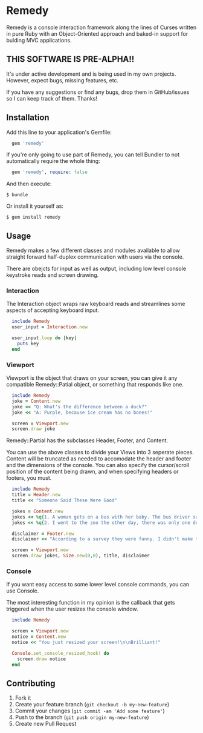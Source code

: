Remedy
======

Remedy is a console interaction framework along the lines of Curses written in pure Ruby with an Object-Oriented approach and baked-in support for bulding MVC applications.

THIS SOFTWARE IS PRE-ALPHA!!
----------------------------

It's under active development and is being used in my own projects. However, expect bugs, missing features, etc.

If you have any suggestions or find any bugs, drop them in GitHub/issues so I can keep track of them. Thanks!

Installation
------------

Add this line to your application's Gemfile:

```ruby
  gem 'remedy'
```

If you're only going to use part of Remedy, you can tell Bundler to not automatically require the whole thing:

```ruby
  gem 'remedy', require: false
```

And then execute:

    $ bundle

Or install it yourself as:

    $ gem install remedy

Usage
-----

Remedy makes a few different classes and modules available to allow straight forward half-duplex communication with users via the console.

There are obejcts for input as well as output, including low level console keystroke reads and screen drawing.

### Interaction

The Interaction object wraps raw keyboard reads and streamlines some aspects of accepting keyboard input.

```ruby
  include Remedy
  user_input = Interaction.new

  user_input.loop do |key|
    puts key
  end
```

### Viewport

Viewport is the object that draws on your screen, you can give it any compatible Remedy::Patial object, or something that responds like one.

```ruby
  include Remedy
  joke = Content.new
  joke << "Q: What's the difference between a duck?"
  joke << "A: Purple, because ice cream has no bones!"

  screen = Viewport.new
  screen.draw joke
```

Remedy::Partial has the subclasses Header, Footer, and Content.

You can use the above classes to divide your Views into 3 seperate pieces. Content will be truncated as needed to accomodate the header and footer and the dimensions of the console. You can also specify the cursor/scroll position of the content being drawn, and when specifying headers or footers, you must.

```ruby
  include Remedy
  title = Header.new
  title << "Someone Said These Were Good"

  jokes = Content.new
  jokes << %q{1. A woman gets on a bus with her baby. The bus driver says: 'Ugh, that's the ugliest baby I've ever seen!' The woman walks to the rear of the bus and sits down, fuming. She says to a man next to her: 'The driver just insulted me!' The man says: 'You go up there and tell him off. Go on, I'll hold your monkey for you.'}
  jokes << %q{2. I went to the zoo the other day, there was only one dog in it, it was a shitzu.}

  disclaimer = Footer.new
  disclaimer << "According to a survey they were funny. I didn't make them."

  screen = Viewport.new
  screen.draw jokes, Size.new(0,0), title, disclaimer
```

### Console

If you want easy access to some lower level console commands, you can use Console.

The most interesting function in my opinion is the callback that gets triggered when the user resizes the console window.

```ruby
  include Remedy

  screen = Viewport.new
  notice = Content.new
  notice << "You just resized your screen!\n\nBrilliant!"

  Console.set_console_resized_hook! do
    screen.draw notice
  end
```

Contributing
------------

1. Fork it
2. Create your feature branch (`git checkout -b my-new-feature`)
3. Commit your changes (`git commit -am 'Add some feature'`)
4. Push to the branch (`git push origin my-new-feature`)
5. Create new Pull Request


